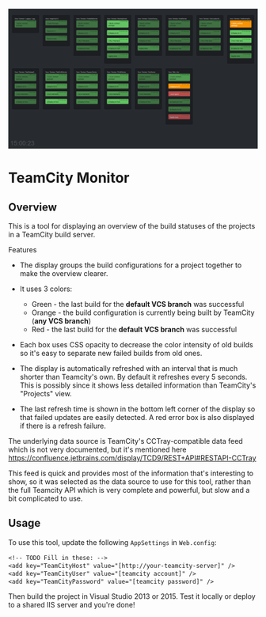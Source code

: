 ![TeamCity Monitor  screen dump][screendump]

# TeamCity Monitor

## Overview

This is a tool for displaying an overview of the build statuses of the projects in a TeamCity build server.

Features

* The display groups the build configurations for a project together to make the overview clearer.

* It uses 3 colors:

	* Green - the last build for the **default VCS branch** was successful
	* Orange - the build configuration is currently being built by TeamCity (**any VCS branch**)
	* Red - the last build for the **default VCS branch** was successful

* Each box uses CSS opacity to decrease the color intensity of old builds so it's easy to separate new failed
  builds from old ones. 

* The display is automatically refreshed with an interval that is much shorter than Teamcity's own. By default
  it refreshes every 5 seconds. This is possibly since it shows less detailed information than TeamCity's
  "Projects" view.

* The last refresh time is shown in the bottom left corner of the display so that failed updates
  are easily detected. A red error box is also displayed if there is a refresh failure.

The underlying data source is TeamCity's CCTray-compatible data feed which is not very
documented, but it's mentioned here https://confluence.jetbrains.com/display/TCD9/REST+API#RESTAPI-CCTray

This feed is quick and provides most of the information that's interesting to show, so it was selected as the
data source to use for this tool, rather than the full Teamcity API which is very complete and powerful, but slow
and a bit complicated to use.

## Usage

To use this tool, update the following `AppSettings` in `Web.config`:

```
<!-- TODO Fill in these: -->
<add key="TeamCityHost" value="[http://your-teamcity-server]" />
<add key="TeamCityUser" value="[teamcity account]" />
<add key="TeamCityPassword" value="[teamcity password]" />
```

Then build the project in Visual Studio 2013 or 2015. Test it locally or deploy to
a shared IIS server and you're done!

[screendump]: media/screendump.png
